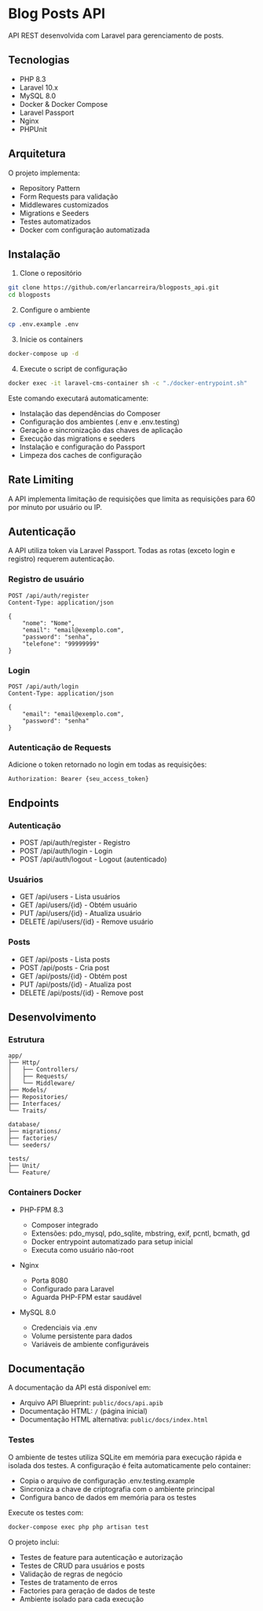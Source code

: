 # Blog Posts API

API REST desenvolvida com Laravel para gerenciamento de posts.

## Tecnologias

- PHP 8.3
- Laravel 10.x
- MySQL 8.0
- Docker & Docker Compose
- Laravel Passport
- Nginx
- PHPUnit

## Arquitetura

O projeto implementa:

- Repository Pattern
- Form Requests para validação
- Middlewares customizados
- Migrations e Seeders
- Testes automatizados
- Docker com configuração automatizada

## Instalação

1. Clone o repositório
```bash
git clone https://github.com/erlancarreira/blogposts_api.git
cd blogposts
```

2. Configure o ambiente
```bash
cp .env.example .env
```

3. Inicie os containers
```bash
docker-compose up -d
```

4. Execute o script de configuração
```bash
docker exec -it laravel-cms-container sh -c "./docker-entrypoint.sh"
```

Este comando executará automaticamente:
- Instalação das dependências do Composer
- Configuração dos ambientes (.env e .env.testing)
- Geração e sincronização das chaves de aplicação
- Execução das migrations e seeders
- Instalação e configuração do Passport
- Limpeza dos caches de configuração

## Rate Limiting

A API implementa limitação de requisições que limita as requisições para 60 por minuto por usuário ou IP.

## Autenticação

A API utiliza token via Laravel Passport. Todas as rotas (exceto login e registro) requerem autenticação.

### Registro de usuário
```http
POST /api/auth/register
Content-Type: application/json

{
    "nome": "Nome",
    "email": "email@exemplo.com",
    "password": "senha",
    "telefone": "99999999"
}
```

### Login
```http
POST /api/auth/login
Content-Type: application/json

{
    "email": "email@exemplo.com",
    "password": "senha"
}
```

### Autenticação de Requests
Adicione o token retornado no login em todas as requisições:
```http
Authorization: Bearer {seu_access_token}
```

## Endpoints

### Autenticação
- POST /api/auth/register - Registro
- POST /api/auth/login - Login
- POST /api/auth/logout - Logout (autenticado)

### Usuários
- GET /api/users - Lista usuários
- GET /api/users/{id} - Obtém usuário
- PUT /api/users/{id} - Atualiza usuário
- DELETE /api/users/{id} - Remove usuário

### Posts
- GET /api/posts - Lista posts
- POST /api/posts - Cria post
- GET /api/posts/{id} - Obtém post
- PUT /api/posts/{id} - Atualiza post
- DELETE /api/posts/{id} - Remove post

## Desenvolvimento

### Estrutura
```
app/
├── Http/
│   ├── Controllers/   
│   ├── Requests/     
│   └── Middleware/   
├── Models/          
├── Repositories/    
├── Interfaces/      
└── Traits/         

database/
├── migrations/     
├── factories/      
└── seeders/       

tests/
├── Unit/
└── Feature/
```

### Containers Docker

- PHP-FPM 8.3
  - Composer integrado
  - Extensões: pdo_mysql, pdo_sqlite, mbstring, exif, pcntl, bcmath, gd
  - Docker entrypoint automatizado para setup inicial
  - Executa como usuário não-root

- Nginx
  - Porta 8080
  - Configurado para Laravel
  - Aguarda PHP-FPM estar saudável

- MySQL 8.0
  - Credenciais via .env
  - Volume persistente para dados
  - Variáveis de ambiente configuráveis

## Documentação

A documentação da API está disponível em:
- Arquivo API Blueprint: `public/docs/api.apib`
- Documentação HTML: `/` (página inicial)
- Documentação HTML alternativa: `public/docs/index.html`

### Testes

O ambiente de testes utiliza SQLite em memória para execução rápida e isolada dos testes. A configuração é feita automaticamente pelo container:
- Copia o arquivo de configuração .env.testing.example
- Sincroniza a chave de criptografia com o ambiente principal
- Configura banco de dados em memória para os testes

Execute os testes com:
```bash
docker-compose exec php php artisan test
```

O projeto inclui:
- Testes de feature para autenticação e autorização
- Testes de CRUD para usuários e posts
- Validação de regras de negócio
- Testes de tratamento de erros
- Factories para geração de dados de teste
- Ambiente isolado para cada execução
